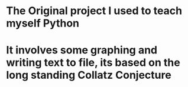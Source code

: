 # The Original project I used to teach myself Python
# It involves some graphing and writing text to file, its based on the long standing Collatz Conjecture 
